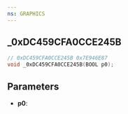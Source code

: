 ```yaml
---
ns: GRAPHICS
---
```

## _0xDC459CFA0CCE245B

```c
// 0xDC459CFA0CCE245B 0x7E946E87
void _0xDC459CFA0CCE245B(BOOL p0);
```


## Parameters
* **p0**: 

